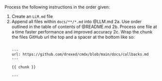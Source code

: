 Process the following instructions in the order given:

1. Create an `LLM.md` file
2. Append all files within `docs/**/*.md` into @LLM.md
  2a. Use order outlined in the table of contents of @README.md
  2b. Process one file at a time faster performance and improved accuracy
  2c. Wrap the chunk the files GitHub url the top and a spacer at the bottom like so:
      ```

      ---
      url: https://github.com/drexed/cmdx/blob/main/docs/callbacks.md
      ---

      {{ chunk }}

      ---

      ```
